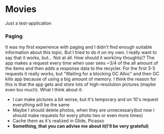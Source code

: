 # Movies

Just a test-application

### Paging
It was my first experience with paging and I didn't find enough suitable information about this topic. But I tried to do it on my own. I really want to say that it works, but... Not at all.
How should it work(my thoughts)? The app makes a request every time when user sees ~3/4 of the all amount of the items and then adds a response data to the recycler. For the first 3-5 requests it really works, but "Waiting for a blocking GC Alloc" and then GC kills app because of using a big amount of memory. I think the reason for this is that the app gets and store lots of high-resolution pictures (maybe even too much). What I think about it:
- I can make pictures a bit worse, but it's temporary and on 10's request everything will be the same
- Maybe I should delete photos, when they are unnecessary(but now I should make requests for every photo two or even more times)
- Cache them as it's realized in Glide, Picasso
- __Something, that you can advise me about it(I'll be very grateful)__
